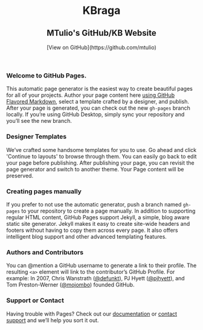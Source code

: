<header>

<div class="container">

# KBraga

## MTulio's GitHub/KB Website

<section id="downloads">[<span class="icon"></span>View on GitHub](https://github.com/mtulio)</section>

</div>

</header>

<div class="container">

<section id="main_content">

### [<span aria-hidden="true" class="octicon octicon-link"></span>](#welcome-to-github-pages)Welcome to GitHub Pages.

This automatic page generator is the easiest way to create beautiful pages for all of your projects. Author your page content here [using GitHub Flavored Markdown](https://guides.github.com/features/mastering-markdown/), select a template crafted by a designer, and publish. After your page is generated, you can check out the new `gh-pages` branch locally. If you’re using GitHub Desktop, simply sync your repository and you’ll see the new branch.

### [<span aria-hidden="true" class="octicon octicon-link"></span>](#designer-templates)Designer Templates

We’ve crafted some handsome templates for you to use. Go ahead and click 'Continue to layouts' to browse through them. You can easily go back to edit your page before publishing. After publishing your page, you can revisit the page generator and switch to another theme. Your Page content will be preserved.

### [<span aria-hidden="true" class="octicon octicon-link"></span>](#creating-pages-manually)Creating pages manually

If you prefer to not use the automatic generator, push a branch named `gh-pages` to your repository to create a page manually. In addition to supporting regular HTML content, GitHub Pages support Jekyll, a simple, blog aware static site generator. Jekyll makes it easy to create site-wide headers and footers without having to copy them across every page. It also offers intelligent blog support and other advanced templating features.

### [<span aria-hidden="true" class="octicon octicon-link"></span>](#authors-and-contributors)Authors and Contributors

You can @mention a GitHub username to generate a link to their profile. The resulting `<a>` element will link to the contributor’s GitHub Profile. For example: In 2007, Chris Wanstrath ([@defunkt](https://github.com/defunkt)), PJ Hyett ([@pjhyett](https://github.com/pjhyett)), and Tom Preston-Werner ([@mojombo](https://github.com/mojombo)) founded GitHub.

### [<span aria-hidden="true" class="octicon octicon-link"></span>](#support-or-contact)Support or Contact

Having trouble with Pages? Check out our [documentation](https://help.github.com/pages) or [contact support](https://github.com/contact) and we’ll help you sort it out.

</section>

</div>
